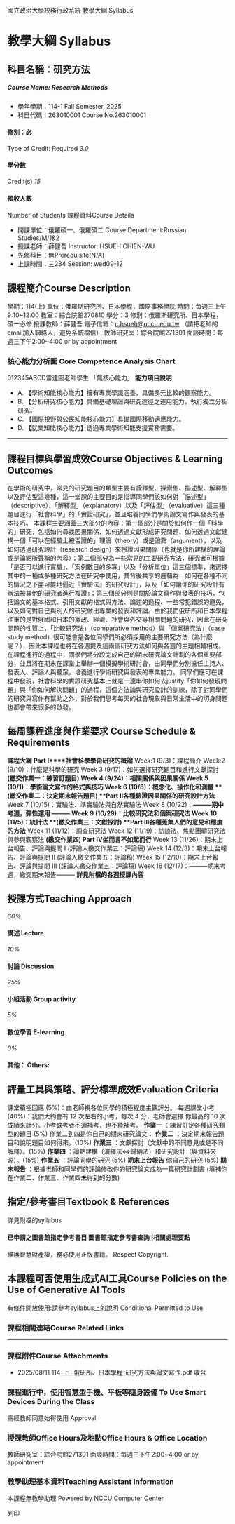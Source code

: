國立政治大學校務行政系統 教學大綱 Syllabus
# 教學大綱 Syllabus
##  科目名稱：研究方法
#####  Course Name: Research Methods
  * 學年學期：114-1 Fall Semester, 2025 
  * 科目代碼：263010001 Course No.263010001


#### 修別：必
Type of Credit: Required 
_3.0_
#### 學分數
Credit(s)
_15_
#### 預收人數
Number of Students
課程資料Course Details
  * 開課單位：俄羅碩一、俄羅碩二 Course Department:Russian Studies/M/1&2 
  * 授課老師：薛健吾 Instructor: HSUEH CHIEN-WU 
  * 先修科目：無Prerequisite(N/A)
  * 上課時間：三234 Session: wed09-12 


##  課程簡介Course Description
學期：114(上)
單位：俄羅斯研究所、日本學程，國際事務學院
時間：每週三上午9:10~12:00
教室：綜合院館270810
學分：3
修別：俄羅斯研究所、日本學程，碩一必修
授課教師：薛健吾
電子信箱：c.hsueh@nccu.edu.tw
（請把老師的email加入聯絡人，避免系統檔信）
教師研究室：綜合院館271301
面談時間：每週三下午2:00~4:00 or by appointment
###  核心能力分析圖 Core Competence Analysis Chart
012345ABCD雷達圖老師學生
「無核心能力」 
**能力項目說明**
  * A. 【學術知能核心能力】擁有專業學識涵養，具備多元比較的觀察能力。
  * B. 【分析研究核心能力】具備基礎理論與研究途徑之運用能力，執行獨立分析研究。
  * C. 【國際視野與公民知能核心能力】具備國際移動適應能力。
  * D. 【就業知能核心能力】透過專業學術知能支援實務需要。


* * *
##  課程目標與學習成效Course Objectives & Learning Outcomes 
在學術的研究中，常見的研究題目的類型主要有詮釋型、探索型、描述型、解釋型以及評估型這幾種，這一堂課的主要目的是指導同學們該如何對「描述型」（descriptive）、「解釋型」（explanatory）以及「評估型」（evaluative）這三種題目進行「社會科學」的「實證研究」，並且培養同學們學術論文寫作與發表的基本技巧。
本課程主要涵蓋三大部分的內容：第一個部分是關於如何作一個「科學的」研究，包括如何尋找因果關係、如何透過文獻形成研究問題、如何透過文獻建構一個「可以在經驗上被否證的」理論（theory）或是論點（argument），以及如何透過研究設計（research design）來檢證因果關係（也就是你所建構的理論或是論點所聲稱的內容）；第二個部分為一些常見的主要研究方法，研究者可根據「是否可以進行實驗」、「案例數目的多寡」以及「分析單位」這三個標準，來選擇其中的一種或多種研究方法在研究中使用，其背後共享的邏輯為「如何在各種不同的情況之下盡可能地逼近『實驗法』的研究設計」，以及「如何讓你的研究設計有辦法被其他的研究者進行複證」；第三個部分則是關於論文寫作與發表的技巧，包括論文的基本格式、引用文獻的格式與方法、論述的過程、一些常犯錯誤的避免，以及如何對自己與別人的研究做出專業的發表和評論。由於我們俄研所和日本學程注重的是對俄國和日本的黨政、經濟、社會與外交等相關問題的研究，因此在研究問題的性質上，「比較研究法」（comparative method）與「個案研究法」（case study method）很可能會是各位同學們所必須採用的主要研究方法（為什麼呢？），因此本課程也將在各週提及這兩個研究方法如何與各週的主題相輔相成。
在課程進行的過程中，同學們將分段完成自己的期末研究論文計劃的各個重要部分，並且將在期末在課堂上舉辦一個模擬學術研討會，由同學們分別擔任主持人、發表人、評論人與聽眾，培養進行學術研究與發表的專業能力。
同學們應可在課程中發現，社會科學的實證研究基本上就是一連串你如何去justify「你如何發現問題」與「你如何解決問題」的過程，這個方法論與研究設計的訓練，除了對同學們的研究與寫作有幫助之外，對於我們思考每天的社會現象與日常生活中的切身問題也都會帶來很多的啟發。
##  每周課程進度與作業要求 Course Schedule & Requirements
**課程大綱**
**Part I****社會科學學術研究的概論**
Week:1 (9/3)：課程簡介
Week:2 (9/10)：什麼是科學的研究
Week 3 (9/17)：如何選擇研究題目和進行文獻探討 **(****繳交作業一：練習訂題目)**
Week 4 (9/24)：相關關係與因果關係
Week 5 (10/1)：學術論文寫作的格式與技巧
Week 6 (10/8)：概念化、操作化和測量 **(****繳交作業二：決定期末報告題目)**
**Part II****各種驗證因果關係的研究設計方法**
Week 7 (10/15)：實驗法、準實驗法與自然實驗法
Week 8 (10/22)：**―――****期中考週，彈性運用 ―――**
Week 9 (10/29)：比較研究法和個案研究法
Week 10 (11/5)：統計法 **(****繳交作業三：文獻探討)**
**Part III****各種蒐集人們的意見和態度的方法**
Week 11 (11/12)：調查研究法
Week 12 (11/19)：訪談法、焦點團體研究法與參與觀察法 **(****繳交作業四)**
****Part IV****坐而言不如起而行****
Week 13 (11/26)：期末上台報告、評論與提問 I (評論人繳交作業五：評論稿) 
Week 14 (12/3)：期末上台報告、評論與提問 II (評論人繳交作業五：評論稿) 
Week 15 (12/10)：期末上台報告、評論與提問 III (評論人繳交作業五：評論稿) 
Week 16 (12/17)：―――期末考週，繳交期末報告―――
****詳見附檔的各週授課內容****
##  授課方式Teaching Approach
_60%_
####  講述 Lecture
_10%_
####  討論 Discussion
_25%_
####  小組活動 Group activity
_5%_
####  數位學習 E-learning
_0%_
####  其他： Others:
##  評量工具與策略、評分標準成效Evaluation Criteria
課堂積極回應 (5%)：由老師視各位同學的積極程度主觀評分。
每週課堂小考 (40%)：我們大約會有 12 次左右的小考，每次 4 分，老師會選擇
你最高的 10 次成績來計分。小考缺考者不須補考，也不能補考。
**作業一** ：練習訂定各種研究類型的題目 (5%)
作業二到四是你自己的期末研究論文：
**作業二** ：決定期末報告題目和說明題目如何得來。(10%)
**作業三** ：文獻探討（文獻中的不同意見或是不同解釋）。(15%)
**作業四** ：論點建構（演繹法<=>歸納法）和研究設計（與資料來源）。(15%)
**作業五** ：評論同學的研究 (5%)
**期末上台報告** 你自己的研究 (5%)
**期末報告** ：根據老師和同學們的評論修改你的研究論文成為一篇研究計劃書
(填補你在作業二、作業三、作業四未得到的分數)
##  指定/參考書目Textbook & References
詳見附檔的syllabus
####  已申請之圖書館指定參考書目  圖書館指定參考書查詢 |相關處理要點
維護智慧財產權，務必使用正版書籍。 Respect Copyright.
##  本課程可否使用生成式AI工具Course Policies on the Use of Generative AI Tools
有條件開放使用:請參考syllabus上的說明 Conditional Permitted to Use 
###  課程相關連結Course Related Links
* * *
###  課程附件Course Attachments
  * 2025/08/11 114_上_ 俄研所、日本學程_研究方法與論文寫作.pdf  收合 


###  課程進行中，使用智慧型手機、平板等隨身設備 To Use Smart Devices During the Class
需經教師同意始得使用  Approval
###  授課教師Office Hours及地點Office Hours & Office Location
教師研究室：綜合院館271301
面談時間：每週三下午2:00~4:00 or by appointment
###  教學助理基本資料Teaching Assistant Information
本課程無教學助理
Powered by NCCU Computer Center
  
列印
